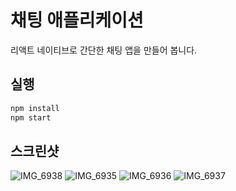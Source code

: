 # 채팅 애플리케이션  
  
리액트 네이티브로 간단한 채팅 앱을 만들어 봅니다.  
  
## 실행  
  
```bash
npm install 
npm start
```
  
## 스크린샷  
![IMG_6938](https://user-images.githubusercontent.com/6028833/112191593-74ab2e00-8c06-11eb-881f-b52e041a88c6.png)
![IMG_6935](https://user-images.githubusercontent.com/6028833/112191585-737a0100-8c06-11eb-9611-6426b8fc58b8.png)
![IMG_6936](https://user-images.githubusercontent.com/6028833/112191588-74129780-8c06-11eb-9bbf-394139f2ce30.png)
![IMG_6937](https://user-images.githubusercontent.com/6028833/112191590-74ab2e00-8c06-11eb-8338-1b3a725f2bf0.png)

